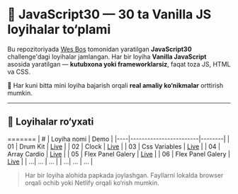 # 🚀 JavaScript30 — 30 ta Vanilla JS loyihalar to‘plami

Bu repozitoriyada [Wes Bos](https://javascript30.com/) tomonidan yaratilgan **JavaScript30** challenge'dagi loyihalar jamlangan. Har bir loyiha **Vanilla JavaScript** asosida yaratilgan — **kutubxona yoki frameworklarsiz**, faqat toza JS, HTML va CSS.

📆 Har kuni bitta mini loyiha bajarish orqali **real amaliy ko‘nikmalar** orttirish mumkin.

---

## 📂 Loyihalar ro‘yxati

=======
| #  | Loyiha nomi            | Demo |
|----|------------------------|--------|
| 01 | Drum Kit               | [Live](https://azyk747.github.io/challenge-javascript30/01-drum-kit) |
| 02 | Clock                  | [Live](https://azyk747.github.io/challenge-javascript30/02-clock/) |
| 03 | Css Variables          | [Live](https://azyk747.github.io/challenge-javascript30/03-css-variables/) |
| 04 | Array Cardio           | [Live](https://azyk747.github.io/challenge-javascript30/04-array-cardio/) |
| 05 | Flex Panel Galery      | [Live](https://azyk747.github.io/challenge-javascript30/05-flex-panel-galery/) |
| 06 | Flex Panel Galery      | [Live](https://azyk747.github.io/challenge-javascript30/06-ajax-type-ahead/) |
| ...| ...                    | ...    |
| ...| ...                    | ...    |

> Har bir loyiha alohida papkada joylashgan. Fayllarni lokalda browser orqali ochib yoki Netlify orqali ko‘rish mumkin.
